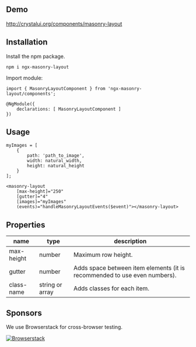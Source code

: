 ## Demo

http://crystalui.org/components/masonry-layout

## Installation

Install the npm package.

    npm i ngx-masonry-layout
        
Import module:

    import { MasonryLayoutComponent } from 'ngx-masonry-layout/components';
 
	@NgModule({
	    declarations: [ MasonryLayoutComponent ]
	})

## Usage
    
	myImages = [
		{
			path: 'path_to_image',
			width: natural_width,
			height: natural_height
		}
	];

	<masonry-layout 
		[max-height]="250"
		[gutter]="4" 
		[images]="myImages"
		(events)="handleMasonryLayoutEvents($event)"></masonry-layout>

## Properties

| name             | type                                | description                                                               |
|------------------|-------------------------------------|---------------------------------------------------------------------------|
| max-height       | number                              | Maximum row height.                                                       |
| gutter           | number                              | Adds space between item elements (it is recommended to use even numbers). |
| class-name       | string or array                     | Adds classes for each item.                                               |

## Sponsors

We use Browserstack for cross-browser testing.

[![Browserstack](http://crystalui.org/assets/img/browserstack-logo.png)](http://browserstack.com/)
